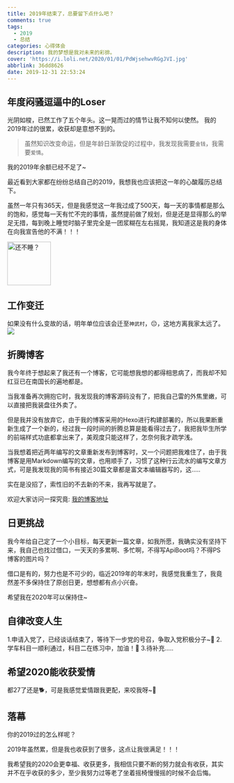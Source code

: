 ```yaml
---
title: 2019年结束了，总要留下点什么吧？
comments: true
tags:
  - 2019
  - 总结
categories: 心得体会
description: 我的梦想是我对未来的彩排。
cover: 'https://i.loli.net/2020/01/01/PdWjsehwvRGgJVI.jpg'
abbrlink: 36dd8626
date: 2019-12-31 22:53:24
---
```

## 年度闷骚逗逼中的Loser
光阴如梭，已然工作了五个年头。这一晃而过的情节让我不知何以使然。
我的2019年过的很累，收获却是意想不到的。

>虽然知识改变命运，但是年龄日渐敦促的过程中，我发现我需要`金钱`，我需要`爱情`。

我的2019年余额已经不足了~

最近看到大家都在纷纷总结自己的2019，我想我也应该把这一年的心酸履历总结下。

虽然一年只有365天，但是我感觉这一年我过成了500天，每一天的事情都是那么的饱和，感觉每一天有忙不完的事情，虽然提前做了规划，但是还是显得那么的举足无措，每到晚上睡觉时脑子里完全是一团浆糊在左右摇晃，我知道这是我的身体在向我宣告他的不满！！！

<img src="https://image-static.segmentfault.com/289/998/2899986044-5dfb5e767af5f_articlex" alt="还不睡？" width = "100px" height = "100px" div align=center />

## 工作变迁
如果没有什么变故的话，明年单位应该会迁至`神武村`，😔，这地方离我家太远了。
![](https://i.loli.net/2020/01/01/12AR8CvbXQdOrnf.jpg)
## 折腾博客
我今年终于想起来了我还有一个博客，它可能想我想的都得相思病了，而我却不知红豆已在南国长的遍地都是。

当我准备再次拥抱它时，我发现我的博客源码没有了，把我自己雷的外焦里嫩，可以直接把我装盘往外卖了。

但是我并没有放弃它，由于我的博客采用的Hexo进行构建部署的，所以我果断重新生成了一个新的，经过我一段时间的折腾总算是能看得过去了，我把我毕生所学的前端样式功底都拿出来了，美观度只能这样了，怎奈何我才疏学浅。

当我想着把近两年编写的文章重新发布到博客时，又一个问题把我难住了，由于我博客是用Markdown编写的文章，也用顺手了，习惯了这种行云流水的编写文章方式，可是我发现我的简书有接近30篇文章都是富文本编辑器写的，这.....

实在是没招了，索性旧的不去新的不来，我再写就是了。

欢迎大家访问一探究竟: [我的博客地址](https://miaopasixx.github.io)
## 日更挑战
我今年给自己定了一个小目标，每天更新一篇文章，如我所愿，我确实没有坚持下来，我自己也找过借口，一天天的多累啊、多忙啊，不得写ApiBoot吗？不得PS博客的图片吗？

借口是有的，努力也是不可少的，临近2019年的年末时，我感觉我重生了，我竟然差不多保持住了原创日更，想想都有点小兴奋。

希望我在2020年可以保持住~
## 自律改变人生
1.申请入党了，已经谈话结束了，等待下一步党的号召，争取入党积极分子~💟
2.学车科目一顺利通过，科目二在练习中，加油！💪
3.待补充.....
## 希望2020能收获爱情
都27了还是🐕，可是我感觉爱情跟我更配，来咬我呀~🤟
## 落幕
你的2019过的怎么样呢？

2019年虽然累，但是我也收获到了很多，这点让我很满足！！！

我希望我的2020会更幸福、收获更多，我相信只要不断的努力就会有收获，其实并不在乎收获的多少，至少我努力过等老了坐着摇椅慢慢摇的时候不会后悔。